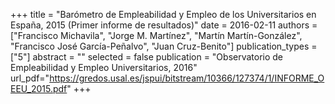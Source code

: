+++
title = "Barómetro de Empleabilidad y Empleo de los Universitarios en España, 2015 (Primer informe de resultados)"
date = 2016-02-11
authors = ["Francisco Michavila", "Jorge M. Martínez", "Martín Martín-González", "Francisco José García-Peñalvo", "Juan Cruz-Benito"]
publication_types = ["5"]
abstract = ""
selected = false
publication = "Observatorio de Empleabilidad y Empleo Universitarios, 2016"
url_pdf="https://gredos.usal.es/jspui/bitstream/10366/127374/1/INFORME_OEEU_2015.pdf"
+++
